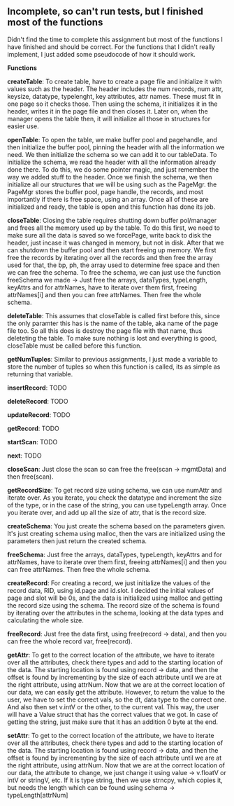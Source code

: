 ## Incomplete, so can't run tests, but I finished most of the functions

Didn't find the time to complete this assignment but most of the functions I have finished and should be correct. For the functions that I didn't really implement, I just added some pseudocode of how it should work. 


**Functions**

**createTable**: To create table, have to create a page file and initialize it with values such as the header. The header includes the num records, num attr, keysize, datatype, typelenght, key attributes, attr names. These must fit in one page so it checks those. Then using the schema, it initializes it in the header, writes it in the page file and then closes it. Later on, when the manager opens the table then, it will initialize all those in structures for easier use.

**openTable**: To open the table, we make buffer pool and pagehandle, and then initialize the buffer pool, pinning the header with all the information we need. We then initialize the schema so we can add it to our tableData. To initialize the schema, we read the header with all the information already done there. To do this, we do some pointer magic, and just remember the way we added stuff to the header. Once we finish the schema, we then initialize all our structures that we will be using such as the PageMgr. the PageMgr stores the buffer pool, page handle, the records, and most importantly if there is free space, using an array. Once all of these are initialized and ready, the table is open and this function has done its job.

**closeTable**: Closing the table requires shutting down buffer pol/manager and frees all the memory used up by the table. To do this first, we need to make sure all the data is saved so we forcePage, write back to disk the header, just incase it was changed in memory, but not in disk. After that we can shutdown the buffer pool and then start freeing up memory. We first free the records by iterating over all the records and then free the array used for that, the bp, ph, the array used to determine free space and then we can free the schema. To free the schema, we can just use the function freeSchema we made -> Just free the arrays, dataTypes, typeLength, keyAttrs and for attrNames, have to iterate over them first, freeing attrNames[i] and then you can free attrNames. Then free the whole schema.

**deleteTable**: This assumes that closeTable is called first before this, since the only paramter this has is the name of the table, aka name of the page file too. So all this does is destroy the page file with that name, thus deleteting the table. To make sure nothing is lost and everything is good, closeTable must be called before this function.

**getNumTuples**: Similar to previous assignments, I just made a variable to store the number of tuples so when this function is called, its as simple as returning that variable.

**insertRecord**: TODO

**deleteRecord**: TODO

**updateRecord**: TODO

**getRecord**: TODO

**startScan**: TODO

**next**: TODO

**closeScan**: Just close the scan so can free the free(scan -> mgmtData) and then free(scan).

**getRecordSize**: To get record size using schema, we can use numAttr and iterate over. As you iterate, you check the datatype and increment the size of the type, or in the case of the string, you can use typeLength array. Once you iterate over, and add up all the size of attr, that is the record size.

**createSchema**: You just create the schema based on the parameters given. It's just creating schema using malloc, then the vars are initialized using the parameters then just return the created schema.

**freeSchema**: Just free the arrays, dataTypes, typeLength, keyAttrs and for attrNames, have to iterate over them first, freeing attrNames[i] and then you can free attrNames. Then free the whole schema.

**createRecord**: For creating a record, we just initialize the values of the record data, RID, using id.page and id.slot. I decided the initial values of page and slot will be 0s, and the data is initialized using malloc and getting the record size using the schema. The record size of the schema is found by iterating over the attributes in the schema, looking at the data types and calculating the whole size.

**freeRecord**: Just free the data first, using free(record -> data), and then you can free the whole record var, free(record).

**getAttr**: To get to the correct location of the attribute, we have to iterate over all the attributes, check there types and add to the starting location of the data. The starting location is found using record -> data, and then the offset is found by incrementing by the size of each attribute until we are at the right attribute, using attrNum. Now that we are at the correct location of our data, we can easily get the attribute. However, to return the value to the user, we have to set the correct vals, so the dt, data type to the correct one. And also then set v.intV or the other, to the current val. This way, the user will have a Value struct that has the correct values that we got. In case of getting the string, just make sure that it has an addition 0 byte at the end.

**setAttr**: To get to the correct location of the attribute, we have to iterate over all the attributes, check there types and add to the starting location of the data. The starting location is found using record -> data, and then the offset is found by incrementing by the size of each attribute until we are at the right attribute, using attrNum. Now that we are at the correct location of our data, the attribute to change, we just change it using value -> v.floatV or intV or stringV, etc. If it is type string, then we use strncpy, which copies it, but needs the length which can be found using schema -> typeLength[attrNum]
